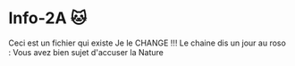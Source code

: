 # Info-2A :cat:
Ceci est un fichier qui existe
Je le CHANGE !!!
Le chaine dis un jour au roso : 
Vous avez bien sujet d'accuser la Nature 

